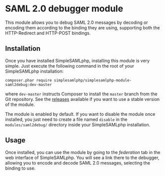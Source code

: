 SAML 2.0 debugger module
========================

This module allows you to debug SAML 2.0 messages by decoding or encoding them according to the binding they are using,
supporting both the HTTP-Redirect and HTTP-POST bindings.

Installation
------------

Once you have installed SimpleSAMLphp, installing this module is very simple. Just execute the following
command in the root of your SimpleSAMLphp installation:

```
composer.phar require simplesamlphp/simplesamlphp-module-saml2debug:dev-master
```

where `dev-master` instructs Composer to install the `master` branch from the Git repository. See the
[releases](https://github.com/simplesamlphp/simplesamlphp-module-saml2debug/releases) available if you
want to use a stable version of the module.

The module is enabled by default. If you want to disable the module once installed, you just need to create a file named
`disable` in the `modules/saml2debug/` directory inside your SimpleSAMLphp installation.

Usage
-----

Once installed, you can use the module by going to the *federation* tab in the web interface of SimpleSAMLphp. You will
see a link there to the debugger, allowing you to encode and decode SAML 2.0 messages, selecting the binding to use.

